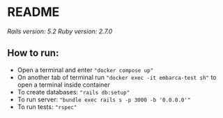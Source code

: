 # README

*Rails version: 5.2
Ruby version: 2.7.0*

## How to run:

* Open a terminal and enter `"docker compose up"`
* On another tab of terminal run `"docker exec -it embarca-test sh"` to open a terminal inside container
* To create databases: `"rails db:setup"`
* To run server: `"bundle exec rails s -p 3000 -b '0.0.0.0'"`
* To run tests: `"rspec"`
